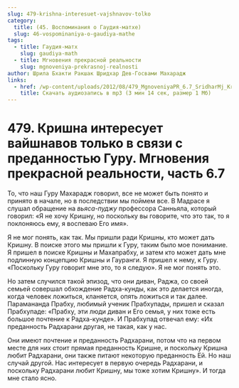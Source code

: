 ```yaml
---
slug: 479-krishna-interesuet-vajshnavov-tolko
category:
  title: (45. Воспоминания о Гаудия-матхе)
  slug: 46-vospominaniya-o-gaudiya-mathe
tags:
  - title: Гаудия-матх
    slug: gaudiya-math
  - title: Мгновения прекрасной реальности
    slug: mgnoveniya-prekrasnoj-realnosti
author: Шрила Бхакти Ракшак Шридхар Дев-Госвами Махарадж
links:
  - href: /wp-content/uploads/2012/08/479_MgnoveniyaPR_6.7_SridharMj_Krishna_interesuyet_vaishnavov_tolko_v_svyazi_s_predannostyu_Guru.mp3
    title: Скачать аудиозапись в mp3 (3 мин 14 сек, размер 1 Мб)
---
```


# 479. Кришна интересует вайшнавов только в связи с преданностью Гуру. Мгновения прекрасной реальности, часть 6.7

То, что наш Гуру Махарадж говорил, все не может быть понято и принято в начале, но в последствии мы поймем все. В Мадрасе я слушал обращение на *вьяса-пуджу* профессора Санньяла, который говорил: «Я не хочу Кришну, но поскольку вы говорите, что это так, то я поклоняюсь ему, я воспеваю Его имя».

Я не мог понять, как так. Мы пришли ради Кришны, кто может дать Кришну. В поиске этого мы пришли к Гуру, таким было мое понимание. Я пришел в поиске Кришны и Махапрабху, и затем кто может дать мне подлинную концепцию Кришны и Гауранги. Я пришел к нему, к Гуру. «Поскольку Гуру говорит мне это, то я следую». Я не мог понять это.

Но затем случился такой эпизод, что они диван, Раджа, со своей семьей совершал обхождение Радха-кунды, как это делается иногда, когда человек ложиться, кланяется, опять ложиться и так далее. Парамананда Прабху, любимый ученик Прабхупады, пришел и сказал Прабхупаде: «Прабху, эти люди диван и Его семья, у них тоже есть большое почтение к Радха-кунде». И Прабхупад отвечал ему: «Их преданность Радхарани другая, не такая, как у нас.

Они имеют почтение и преданность Радхарани, потом что на первом месте для них стоит прямая преданность Кришне, и поскольку Кришна любит Радхарани, они также питают некоторую преданность Ей. Но наш случай другой. Нас интересует в первую очередь Радхарани, и поскольку Радхарани любит Кришну, мы тоже хотим Кришну». И тогда мне стало ясно.


